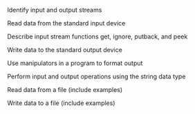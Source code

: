 Identify input and output streams

Read data from the standard input device

Describe input stream functions get, ignore, putback, and peek

Write data to the standard output device

Use manipulators in a program to format output

Perform input and output operations using the string data type

Read data from a file (include examples)

Write data to a file (include examples)

